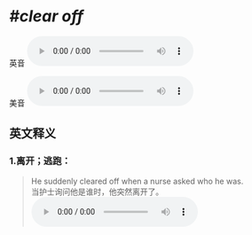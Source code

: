 # ***\#clear off*** 
英音
<audio src="./media/clear off1_AAC.aac" controls="controls"></audio>

美音
<audio src="./media/clear off2_AAC.aac" controls="controls"></audio>



  

英文释义
---
### 1.**离开；逃跑：**  

 > He suddenly cleared off when a nurse asked who he was.  
 > 当护士询问他是谁时，他突然离开了。    
<audio src="./media/12-clear.aac" controls="controls"></audio>


